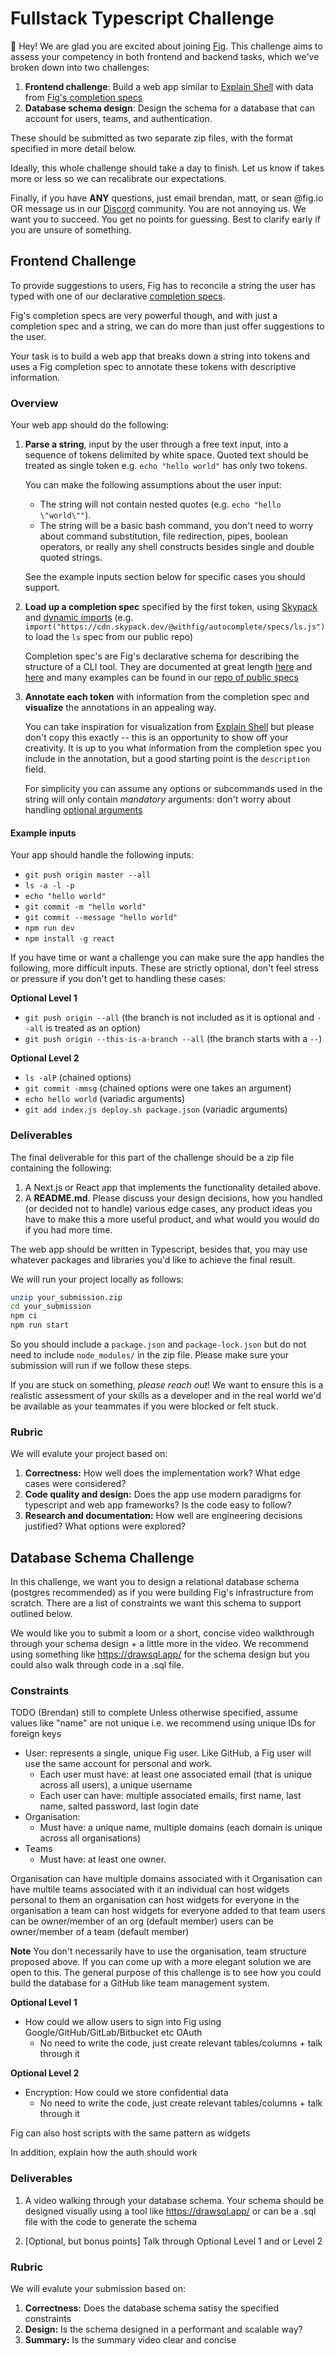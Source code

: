 # Fullstack Typescript Challenge

👋 Hey! We are glad you are excited about joining [Fig](https://fig.io).
This challenge aims to assess your competency in both frontend
and backend tasks, which we've broken down into two challenges:

1. **Frontend challenge**: Build a web app similar to [Explain Shell](https://explainshell.com/explain?cmd=git+push+origin+master) with data from [Fig's completion specs](https://github.com/withfig/autocomplete)
2. **Database schema design**: Design the schema for a database that can
account for users, teams, and authentication.

These should be submitted as two separate zip files, with the format
specified in more detail below.

Ideally, this whole challenge should take a day to finish. Let us know if takes more or less so we can recalibrate our expectations.

Finally, if you have **ANY** questions, just email brendan, matt, or sean @fig.io OR message us in our [Discord](https://fig.io/community) community. You are not annoying us. We want you to succeed. You get no points for guessing. Best to clarify early if you are unsure of something. 

## Frontend Challenge

To provide suggestions to users, Fig has to reconcile a string the user
has typed with one of our declarative [completion specs](https://fig.io/docs/getting-started/first-completion-spec).

Fig's completion specs are very powerful though, and with just
a completion spec and a string, we can do more than just offer suggestions
to the user.

Your task is to build a web app that breaks down a string into tokens and
uses a Fig completion spec to annotate these tokens with descriptive information.

### Overview

Your web app should do the following:

1. **Parse a string**, input by the user through a free text input, into
a sequence of tokens delimited by white space. Quoted text should be
treated as single token e.g. `echo "hello world"` has only two tokens.

    You can make the following assumptions about the user input:

    - The string will not contain nested quotes (e.g. `echo "hello \"world\""`).
    - The string will be a basic bash command, you don't need to worry about
      command substitution, file redirection, pipes, boolean operators, or
      really any shell constructs besides single and double quoted strings.

    See the example inputs section below for specific cases you should support.

2. **Load up a completion spec** specified by the first token, using
[Skypack](https://www.skypack.dev/) and [dynamic
imports](https://javascript.info/modules-dynamic-imports#the-import-expression)
(e.g.
`import("https://cdn.skypack.dev/@withfig/autocomplete/specs/ls.js")` to
load the `ls` spec from our public repo)

    Completion spec's are Fig's declarative schema for describing the
    structure of a CLI tool. They are documented at great length
    [here](https://fig.io/docs/handbook/completion-spec-rules) and
    [here](https://fig.io/docs/concepts/cli-skeleton) and many examples
    can be found in our [repo of public
    specs](https://github.com/withfig/autocomplete/blob/master/dev/ls.ts)

3. **Annotate each token** with information from the completion spec and
**visualize** the annotations in an appealing way.

    You can take inspiration for visualization from [Explain
    Shell](https://explainshell.com/explain?cmd=git+push+origin+master) but
    please don't copy this exactly -- this is an opportunity to show off
    your creativity. It is up to you what information from the completion spec you include
    in the annotation, but a good starting point is the `description` field.

    For simplicity you can assume any options or subcommands used in the
    string will only contain _mandatory_ arguments: don't worry about handling 
    [optional arguments](https://fig.io/docs/reference/arg#isoptional)

#### Example inputs

Your app should handle the following inputs:
* `git push origin master --all`
* `ls -a -l -p`
* `echo "hello world"`
* `git commit -m "hello world"`
* `git commit --message "hello world"`
* `npm run dev`
* `npm install -g react`

If you have time or want a challenge you can make sure the app handles the
following, more difficult inputs. These are strictly optional, don't feel
stress or pressure if you don't get to handling these cases:

**Optional Level 1**

* `git push origin --all` (the branch is not included as it is optional and `--all` is treated as an option)
* `git push origin --this-is-a-branch --all` (the branch starts with a `--`)

**Optional Level 2**

* `ls -alP` (chained options)
* `git commit -mmsg` (chained options were one takes an argument)
* `echo hello world` (variadic arguments)
* `git add index.js deploy.sh package.json` (variadic arguments)

### Deliverables

The final deliverable for this part of the challenge should be a zip file
containing the following:

1. A Next.js or React app that implements the functionality detailed above.
2. A **README.md**. Please discuss your design decisions, how you handled
  (or decided not to handle) various edge cases, any product ideas you have
  to make this a more useful product, and what would you would do if you
  had more time.

The web app should be written in Typescript, besides that, you may use
whatever packages and libraries you'd like to achieve the final result.

We will run your project locally as follows:

```bash
unzip your_submission.zip
cd your_submission
npm ci
npm run start
```

So you should include a `package.json` and `package-lock.json` but do not
need to include `node_modules/` in the zip file. Please make sure your
submission will run if we follow these steps.

If you are stuck on something, _please reach out_! We want to ensure this
is a realistic assessment of your skills as a developer and in the real
world we'd be available as your teammates if you were blocked or felt stuck.

### Rubric

We will evalute your project based on:

1. **Correctness:** How well does the implementation work? What edge cases were considered?
2. **Code quality and design:** Does the app use modern paradigms for typescript and web app frameworks? Is the code easy to follow?
3. **Research and documentation:** How well are engineering decisions justified? What options were explored?



## Database Schema Challenge

In this challenge, we want you to design a relational database schema (postgres recommended) as if you were building Fig's infrastructure from scratch. There are a list of constraints we want this schema to support outlined below. 

We would like you to submit a loom or a short, concise video walkthrough through your schema design + a little more in the video. We recommend using something like https://drawsql.app/ for the schema design but you could also walk through code in a .sql file.


### Constraints
TODO (Brendan) still to complete
Unless otherwise specified, assume values like "name" are not unique i.e. we recommend using unique IDs for foreign keys

* User: represents a single, unique Fig user. Like GitHub, a Fig user will use the same account for personal and work. 
    * Each user must have: at least one associated email (that is unique across all users), a unique username
    * Each user can have: multiple associated emails, first name, last name, salted password, last login date
* Organisation: 
    * Must have: a unique name, multiple domains (each domain is unique across all organisations)
* Teams
    * Must have: at least one owner. 



Organisation can have multiple domains associated with it
Organisation can have multile teams associated with it
an individual can host widgets personal to them
an organisation can host widgets for everyone in the organisation
a team can host widgets for everyone added to that team
users can be owner/member of an org (default member)
users can be owner/member of a team (default member)





**Note**
You don't necessarily have to use the organisation, team structure proposed above. If you can come up with a more elegant solution we are open to this. The general purpose of this challenge is to see how you could build the database for a GitHub like team management system.




**Optional Level 1**
* How could we allow users to sign into Fig using Google/GitHub/GitLab/Bitbucket etc OAuth
    * No need to write the code, just create relevant tables/columns + talk through it


**Optional Level 2**
* Encryption: How could we store confidential data
    * No need to write the code, just create relevant tables/columns + talk through it


Fig can also host scripts with the same pattern as widgets

In addition, explain how the auth should work



### Deliverables
1. A video walking through your database schema. Your schema should be designed visually using a tool like https://drawsql.app/ or can be a .sql file with the code to generate the schema

3. [Optional, but bonus points] Talk through Optional Level 1 and or Level 2

### Rubric

We will evalute your submission based on:

1. **Correctness:** Does the database schema satisy the specified constraints
2. **Design:** Is the schema designed in a performant and scalable way?
3. **Summary:** Is the summary video clear and concise

